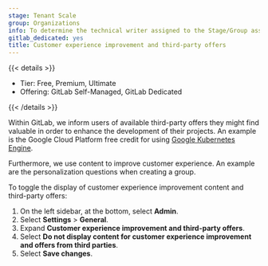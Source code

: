 ```yaml
---
stage: Tenant Scale
group: Organizations
info: To determine the technical writer assigned to the Stage/Group associated with this page, see https://handbook.gitlab.com/handbook/product/ux/technical-writing/#assignments
gitlab_dedicated: yes
title: Customer experience improvement and third-party offers
---
```


{{< details >}}

- Tier: Free, Premium, Ultimate
- Offering: GitLab Self-Managed, GitLab Dedicated

{{< /details >}}

Within GitLab, we inform users of available third-party offers they might find valuable in order
to enhance the development of their projects. An example is the Google Cloud Platform free credit
for using [Google Kubernetes Engine](https://cloud.google.com/kubernetes-engine/).

Furthermore, we use content to improve customer experience. An example are the personalization
questions when creating a group.

To toggle the display of customer experience improvement content and third-party offers:

1. On the left sidebar, at the bottom, select **Admin**.
1. Select **Settings** > **General**.
1. Expand **Customer experience improvement and third-party offers**.
1. Select **Do not display content for customer experience improvement and offers from third parties**.
1. Select **Save changes**.
